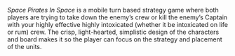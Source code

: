 _Space Pirates In Space_ is a mobile turn based strategy game where both players are trying to take down the enemy’s crew or kill the enemy’s Captain with your highly effective highly intoxicated (whether it be intoxicated on life or rum) crew. The crisp, light-hearted, simplistic design of the characters and board makes it so the player can focus on the strategy and placement of the units.
